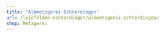 ```yaml
---
title: "Albmetzgerei Echterdingen"
url: /leinfelden-echterdingen/albmetzgerei-echterdingen/
shop: Metzgerei
---
```

